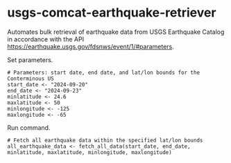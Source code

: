 # usgs-comcat-earthquake-retriever
Automates bulk retrieval of earthquake data from USGS Earthquake Catalog in accordance with the API https://earthquake.usgs.gov/fdsnws/event/1/#parameters.  
  
Set parameters.  
```
# Parameters: start date, end date, and lat/lon bounds for the Conterminous US
start_date <- "2024-09-20"
end_date <- "2024-09-23"
minlatitude <- 24.6
maxlatitude <- 50
minlongitude <- -125
maxlongitude <- -65
```

Run command.
```
# Fetch all earthquake data within the specified lat/lon bounds
all_earthquake_data <- fetch_all_data(start_date, end_date, minlatitude, maxlatitude, minlongitude, maxlongitude)
```
